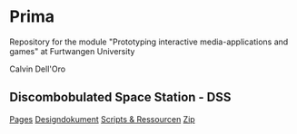 # Prima
Repository for the module "Prototyping interactive media-applications and games" at Furtwangen University

Calvin Dell'Oro




## Discombobulated Space Station - DSS

[Pages](https://jirkadelloro.github.io/Prima/)
[Designdokument](https://jirkadelloro.github.io/Prima/)
[Scripts & Ressourcen](https://jirkadelloro.github.io/Prima/)
[Zip](https://jirkadelloro.github.io/Prima/)